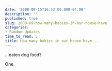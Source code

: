 ```yaml
---
date: '2008-09-15T16:53:00.000-04:00'
description: ''
published: true
slug: 2008-09-how-many-babies-in-our-house-have
categories:
- Random Updates
time_to_read: 5
title: How many babies in our house have...
---
```


...eaten dog food?

One.